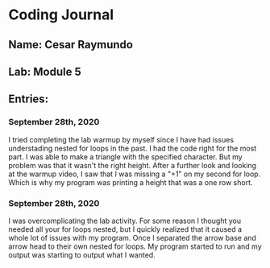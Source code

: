 # Coding Journal
## Name: Cesar Raymundo
## Lab: Module 5
## Entries:
### September 28th, 2020
I tried completing the lab warmup by myself since I have had issues understading nested for loops in the past. I had the code right for the most part. I was able to make a triangle with the specified character. But my problem was that it wasn't the right height. After a further look and looking at the warmup video, I saw that I was missing a "+1" on my second for loop. Which is  why my program was printing a height that was a one row short. 


### September 28th, 2020
I was overcomplicating the lab activity. For some reason I thought you needed all your for loops nested, but I quickly realized that it caused a whole lot of issues with my program. Once I separated the arrow base and arrow head to their own nested for loops. My program started to run and my output was starting to output what I wanted.